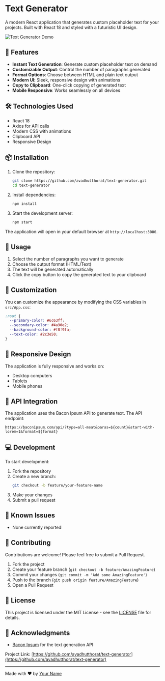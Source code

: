 # Text Generator

A modern React application that generates custom placeholder text for your projects. Built with React 18 and styled with a futuristic UI design.

![Text Generator Demo](public/demo.gif)

## 🚀 Features

- **Instant Text Generation**: Generate custom placeholder text on demand
- **Customizable Output**: Control the number of paragraphs generated
- **Format Options**: Choose between HTML and plain text output
- **Modern UI**: Sleek, responsive design with animations
- **Copy to Clipboard**: One-click copying of generated text
- **Mobile Responsive**: Works seamlessly on all devices

## 🛠️ Technologies Used

- React 18
- Axios for API calls
- Modern CSS with animations
- Clipboard API
- Responsive Design

## 📦 Installation

1. Clone the repository:

   ```bash
   git clone https://github.com/avadhutthorat/text-generator.git
   cd text-generator
   ```

2. Install dependencies:

   ```bash
   npm install
   ```

3. Start the development server:
   ```bash
   npm start
   ```

The application will open in your default browser at `http://localhost:3000`.

## 🔧 Usage

1. Select the number of paragraphs you want to generate
2. Choose the output format (HTML/Text)
3. The text will be generated automatically
4. Click the copy button to copy the generated text to your clipboard

## 🎨 Customization

You can customize the appearance by modifying the CSS variables in `src/App.css`:

```css
:root {
  --primary-color: #6c63ff;
  --secondary-color: #4a90e2;
  --background-color: #f8f9fa;
  --text-color: #2c3e50;
}
```

## 📱 Responsive Design

The application is fully responsive and works on:

- Desktop computers
- Tablets
- Mobile phones

## 🔄 API Integration

The application uses the Bacon Ipsum API to generate text. The API endpoint:

```
https://baconipsum.com/api/?type=all-meat&paras=${count}&start-with-lorem=1&format=${format}
```

## 💻 Development

To start development:

1. Fork the repository
2. Create a new branch:
   ```bash
   git checkout -b feature/your-feature-name
   ```
3. Make your changes
4. Submit a pull request

## 🐛 Known Issues

- None currently reported

## 🤝 Contributing

Contributions are welcome! Please feel free to submit a Pull Request.

1. Fork the project
2. Create your feature branch (`git checkout -b feature/AmazingFeature`)
3. Commit your changes (`git commit -m 'Add some AmazingFeature'`)
4. Push to the branch (`git push origin feature/AmazingFeature`)
5. Open a Pull Request

## 📄 License

This project is licensed under the MIT License - see the [LICENSE](LICENSE) file for details.

## 👏 Acknowledgments

- [Bacon Ipsum](https://baconipsum.com/) for the text generation API

Project Link: [https://github.com/avadhutthorat/text-generator](https://github.com/avadhutthorat/text-generator)

---

Made with ❤️ by [Your Name](https://github.com/yourusername)
